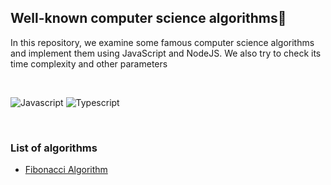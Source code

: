 ## Well-known computer science algorithms👋

In this repository, we examine some famous computer science algorithms and implement them using JavaScript and NodeJS. We also try to check its time complexity and other parameters

</br>

![Javascript](https://img.shields.io/badge/JavaScript-%20-yellow) ![Typescript](https://img.shields.io/badge/NodeJS-%20-green)

</br>

### List of algorithms

- [Fibonacci Algorithm](https://github.com/elyaserfani/cs-algorithms-js/tree/master/fibonacci)
